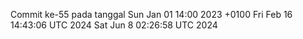 Commit ke-55 pada tanggal Sun Jan 01 14:00 2023 +0100
Fri Feb 16 14:43:06 UTC 2024
Sat Jun  8 02:26:58 UTC 2024
